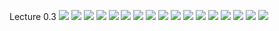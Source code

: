 Lecture 0.3
![](https://github.com/csn3rd/Ethics19Spring2020/blob/master/0.3.01%20Paradigmatic%20Thinking.png)
![](https://github.com/csn3rd/Ethics19Spring2020/blob/master/0.3.02%20Paradigmatic%20Thinking%202.png)
![](https://github.com/csn3rd/Ethics19Spring2020/blob/master/0.3.03%20Paradigmatic%20Thinking%203.png)
![](https://github.com/csn3rd/Ethics19Spring2020/blob/master/0.3.04%20Paradigms%20in%20the%20History%20of%20Ethics.png)
![](https://github.com/csn3rd/Ethics19Spring2020/blob/master/0.3.05%20The%20Moral%20Life%20in%20the%20Pre-Modern%20West.png)
![](https://github.com/csn3rd/Ethics19Spring2020/blob/master/0.3.06%20Protestant%20Reformation.png)
![](https://github.com/csn3rd/Ethics19Spring2020/blob/master/0.3.07%2030%20Years%20War.png)
![](https://github.com/csn3rd/Ethics19Spring2020/blob/master/0.3.08%20The%20Enlightenment.png)
![](https://github.com/csn3rd/Ethics19Spring2020/blob/master/0.3.09%20The%20Moral%20Life%20in%20the%20Enlightenment.png)
![](https://github.com/csn3rd/Ethics19Spring2020/blob/master/0.3.10%20The%20Enlightenment%20Paradigm%20and%20Ethics.png)
![](https://github.com/csn3rd/Ethics19Spring2020/blob/master/0.3.11%20The%20Moral%20Life%20in%20the%20Enlightenment.png)
![](https://github.com/csn3rd/Ethics19Spring2020/blob/master/0.3.12%20Late%20Modernity.png)
![](https://github.com/csn3rd/Ethics19Spring2020/blob/master/0.3.13%20Late%20Modernity%20and%20the%20Social%20Sciences.png)
![](https://github.com/csn3rd/Ethics19Spring2020/blob/master/0.3.14%20A%20new%20Paradigm%20Shift%20in%20and%20after%20the%201960s.png)
![](https://github.com/csn3rd/Ethics19Spring2020/blob/master/0.3.15%20Post%20Modern%20Ethics%20Relativism.png)
![](https://github.com/csn3rd/Ethics19Spring2020/blob/master/0.3.16%20Virtue%20Ethics%20proposes%20a%20return%20to%20Aristotle.png)
![](https://github.com/csn3rd/Ethics19Spring2020/blob/master/0.3.17%20Virtue%20Ethics.png)

